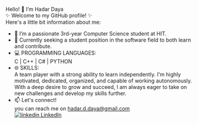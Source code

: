 Hello! 👋  I’m Hadar Daya  
✨ Welcome to my GitHub profile! ✨  
Here's a little bit information about me:
- 🌱 I’m a passionate 3rd-year Computer Science student at HIT.
- 🚀 Currently seeking a student position in the software field to both learn and contribute.  
- 💻 PROGRAMMING LANGUAGES:    
 C | C++ | C# | PYTHON
- 🌐 SKILLS:   
  A team player with a strong ability to learn independently. I'm highly motivated, dedicated, organized, and capable of working autonomously. With a deep desire to grow and succeed, I am always eager to take on new challenges and develop my skills further.
- 📫 Let's connect!     
 you can reach me on hadar.d.daya@gmail.com    
  <a href="https://www.linkedin.com/in/hadar-daya-183522327" rel="nofollow noreferrer">
    <img src="https://i.sstatic.net/gVE0j.png" alt="linkedin"> LinkedIn  
<!---
HadarDaya/HadarDaya is a ✨ special ✨ repository because its `README.md` (this file) appears on your GitHub profile.
You can click the Preview link to take a look at your changes.
--->
